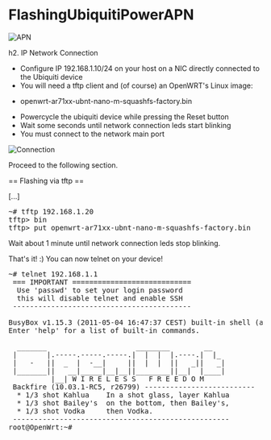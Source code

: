 # FlashingUbiquitiPowerAPN

![APN](http://voicecell.net/wp-content/uploads/2011/05/powerAPN.jpg)

h2. IP Network Connection

* Configure IP 192.168.1.10/24 on your host on a NIC directly connected to the Ubiquiti device
* You will need a tftp client and (of course) an OpenWRT's Linux image:
 - openwrt-ar71xx-ubnt-nano-m-squashfs-factory.bin
* Powercycle the ubiquiti device while pressing the Reset button
* Wait some seconds until network connection leds start blinking
* You must connect to the network main port

![Connection](http://www.aerial.net/shop/imageslarge/UBNT-PowerAPN_Back.jpg)

Proceed to the following section.

== Flashing via tftp ==

[...]

<pre>
~# tftp 192.168.1.20
tftp> bin 
tftp> put openwrt-ar71xx-ubnt-nano-m-squashfs-factory.bin
</pre>

Wait about 1 minute until network connection leds stop blinking.

That's it! :) You can now telnet on your device!

<pre>
~# telnet 192.168.1.1
 === IMPORTANT ============================
  Use 'passwd' to set your login password
  this will disable telnet and enable SSH
 ------------------------------------------

BusyBox v1.15.3 (2011-05-04 16:47:37 CEST) built-in shell (ash)
Enter 'help' for a list of built-in commands.

  _______                     ________        __
 |       |.-----.-----.-----.|  |  |  |.----.|  |_
 |   -   ||  _  |  -__|     ||  |  |  ||   _||   _|
 |_______||   __|_____|__|__||________||__|  |____|
          |__| W I R E L E S S   F R E E D O M
 Backfire (10.03.1-RC5, r26799) --------------------------
  * 1/3 shot Kahlua    In a shot glass, layer Kahlua
  * 1/3 shot Bailey's  on the bottom, then Bailey's,
  * 1/3 shot Vodka     then Vodka.
 ---------------------------------------------------
root@OpenWrt:~#
</pre>